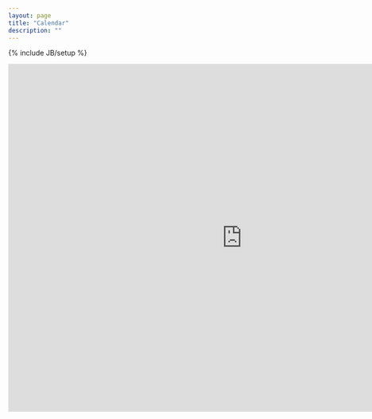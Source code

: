 ```yaml
---
layout: page
title: "Calendar"
description: ""
---
```

{% include JB/setup %}

<iframe src="https://www.google.com/calendar/embed?showTitle=0&amp;showPrint=0&amp;showCalendars=0&amp;mode=WEEK&amp;height=700&amp;wkst=1&amp;bgcolor=%23FFFFFF&amp;src=debe90c0hvnq19v7heq5uvsgos%40group.calendar.google.com&amp;color=%23AB8B00&amp;src=30avg04h5laphv9qoidr80cibs%40group.calendar.google.com&amp;color=%232F6309&amp;ctz=America%2FChicago" style=" border-width:0 " width="940" height="700" frameborder="0" scrolling="no"></iframe>

